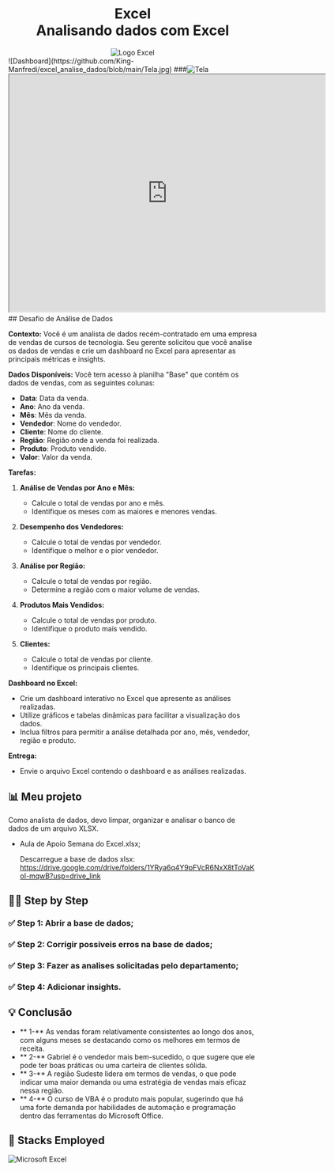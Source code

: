 <div align="center">
  <h1> Excel <br> Analisando dados com Excel</h1>
  <img src="https://upload.wikimedia.org/wikipedia/commons/3/34/Microsoft_Office_Excel_%282019%E2%80%93present%29.svg" alt="Logo Excel" width="80">
</div>
![Dashboard](https://github.com/King-Manfredi/excel_analise_dados/blob/main/Tela.jpg)
  ###<img scr="https://drive.google.com/file/d/1Lskhyi4gPpf4DL7x7WbS4-oYz5v47INf/preview" width="640" height="480" alt="Tela">
<iframe src="https://drive.google.com/file/d/1Lskhyi4gPpf4DL7x7WbS4-oYz5v47INf/preview" width="640" height="480" allow="autoplay"></iframe>
##  Desafio de Análise de Dados

**Contexto:**
Você é um analista de dados recém-contratado em uma empresa de vendas de cursos de tecnologia. Seu gerente solicitou que você analise os dados de vendas e crie um dashboard no Excel para apresentar as principais métricas e insights.

**Dados Disponíveis:**
Você tem acesso à planilha "Base" que contém os dados de vendas, com as seguintes colunas:
- **Data**: Data da venda.
- **Ano**: Ano da venda.
- **Mês**: Mês da venda.
- **Vendedor**: Nome do vendedor.
- **Cliente**: Nome do cliente.
- **Região**: Região onde a venda foi realizada.
- **Produto**: Produto vendido.
- **Valor**: Valor da venda.

**Tarefas:**
1. **Análise de Vendas por Ano e Mês:**
   - Calcule o total de vendas por ano e mês.
   - Identifique os meses com as maiores e menores vendas.

2. **Desempenho dos Vendedores:**
   - Calcule o total de vendas por vendedor.
   - Identifique o melhor e o pior vendedor.

3. **Análise por Região:**
   - Calcule o total de vendas por região.
   - Determine a região com o maior volume de vendas.

4. **Produtos Mais Vendidos:**
   - Calcule o total de vendas por produto.
   - Identifique o produto mais vendido.

5. **Clientes:**
   - Calcule o total de vendas por cliente.
   - Identifique os principais clientes.

**Dashboard no Excel:**
- Crie um dashboard interativo no Excel que apresente as análises realizadas.
- Utilize gráficos e tabelas dinâmicas para facilitar a visualização dos dados.
- Inclua filtros para permitir a análise detalhada por ano, mês, vendedor, região e produto.

**Entrega:**
- Envie o arquivo Excel contendo o dashboard e as análises realizadas.

## :bar_chart: Meu projeto
Como analista de dados, devo limpar, organizar e analisar o banco de dados de um arquivo XLSX.
- Aula de Apoio Semana do Excel.xlsx;
  
  Descarregue a base de dados xlsx: https://drive.google.com/drive/folders/1YRya6q4Y9pFVcR6NxX8tToVaKoI-mqwB?usp=drive_link

## :technologist: Step by Step

### :white_check_mark:  Step 1: Abrir a base de dados;
### :white_check_mark:  Step 2: Corrigir possiveis erros na base de dados;
### :white_check_mark:  Step 3: Fazer as analises solicitadas pelo departamento;
### :white_check_mark:  Step 4: Adicionar insights.

## :bulb: Conclusão

- ** 1-** As vendas foram relativamente consistentes ao longo dos anos, com alguns meses se destacando como os melhores em termos de receita.
- ** 2-** Gabriel é o vendedor mais bem-sucedido, o que sugere que ele pode ter boas práticas ou uma carteira de clientes sólida.
- ** 3-** A região Sudeste lidera em termos de vendas, o que pode indicar uma maior demanda ou uma estratégia de vendas mais eficaz nessa região.
- ** 4-** O curso de VBA é o produto mais popular, sugerindo que há uma forte demanda por habilidades de automação e programação dentro das ferramentas do Microsoft Office.

## :battery: Stacks Employed
![Microsoft Excel](https://img.shields.io/badge/Microsoft_Excel-217346?style=for-the-badge&logo=microsoft-excel&logoColor=white)

